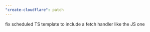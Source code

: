 ```yaml
---
"create-cloudflare": patch
---
```


fix scheduled TS template to include a fetch handler like the JS one
